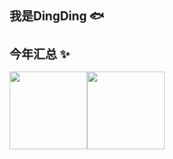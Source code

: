 ## 我是DingDing 🐟



## 今年汇总 ✨

<img align="" height="137px" src="https://github-readme-stats.vercel.app/api?username=15078012385&hide_title=true&hide_border=true&show_icons=true&include_all_commits=true&line_height=21&bg_color=0,EC6C6C,FFD479,FFFC79,73FA79&theme=graywhite&locale=cn" /><img align="" height="137px" src="https://github-readme-stats.vercel.app/api/top-langs/?username=15078012385&hide_title=true&hide_border=true&layout=compact&bg_color=0,73FA79,73FDFF,D783FF&theme=graywhite&locale=cn" />
